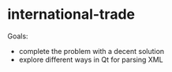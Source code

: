 # international-trade

Goals:

* complete the problem with a decent solution
* explore different ways in Qt for parsing XML


